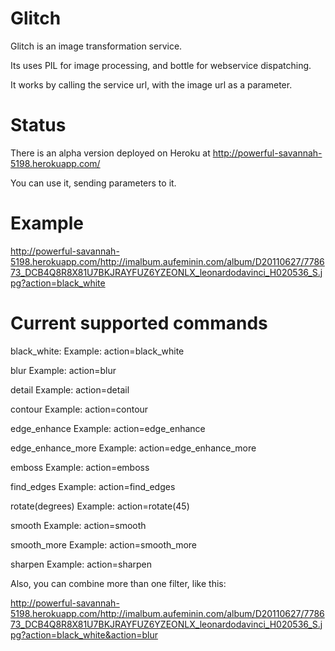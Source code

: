 Glitch
========

Glitch is an image transformation service.

Its uses PIL for image processing, and bottle for webservice dispatching.

It works by calling the service url, with the image url as a parameter.


Status
========

There is an alpha version deployed on Heroku at http://powerful-savannah-5198.herokuapp.com/

You can use it, sending parameters to it.


Example
========

http://powerful-savannah-5198.herokuapp.com/http://imalbum.aufeminin.com/album/D20110627/778673_DCB4Q8R8X81U7BKJRAYFUZ6YZEONLX_leonardodavinci_H020536_S.jpg?action=black_white


Current supported commands
==========================

black_white:         Example: action=black_white

blur				 Example: action=blur			

detail				 Example: action=detail

contour				 Example: action=contour

edge_enhance		 Example: action=edge_enhance

edge_enhance_more    Example: action=edge_enhance_more

emboss				 Example: action=emboss

find_edges			 Example: action=find_edges

rotate(degrees)	     Example: action=rotate(45)

smooth				 Example: action=smooth

smooth_more			 Example: action=smooth_more

sharpen              Example: action=sharpen


Also, you can combine more than one filter, like this:

http://powerful-savannah-5198.herokuapp.com/http://imalbum.aufeminin.com/album/D20110627/778673_DCB4Q8R8X81U7BKJRAYFUZ6YZEONLX_leonardodavinci_H020536_S.jpg?action=black_white&action=blur
